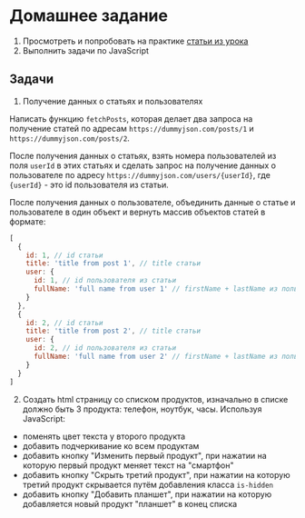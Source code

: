 # Домашнее задание

1. Просмотреть и попробовать на практике [статьи из урока](agenda.md)
2. Выполнить задачи по JavaScript

## Задачи

1. Получение данных о статьях и пользователях

Написать функцию `fetchPosts`, которая делает два запроса на получение статей по адресам `https://dummyjson.com/posts/1` и `https://dummyjson.com/posts/2`.

После получения данных о статьях, взять номера пользователей из поля `userId` в этих статьях и сделать запрос на получение данных о пользователе по адресу `https://dummyjson.com/users/{userId}`, где `{userId}` - это id пользователя из статьи.

После получения данных о пользователе, объединить данные о статье и пользователе в один объект и вернуть массив объектов статей в формате:

```js
[
  {
    id: 1, // id статьи
    title: 'title from post 1', // title статьи
    user: {
      id: 1, // id пользователя из статьи
      fullName: 'full name from user 1' // firstName + lastName из пользователя
    }
  },
  {
    id: 2, // id статьи
    title: 'title from post 2', // title статьи
    user: {
      id: 2, // id пользователя из статьи
      fullName: 'full name from user 2' // firstName + lastName из пользователя
    }
  }
]
```

2. Создать html страницу со списком продуктов, изначально в списке должно быть 3 продукта: телефон, ноутбук, часы. Используя JavaScript:

- поменять цвет текста у второго продукта
- добавить подчеркивание ко всем продуктам
- добавить кнопку "Изменить первый продукт", при нажатии на которую первый продукт меняет текст на "смартфон"
- добавить кнопку "Скрыть третий продукт", при нажатии на которую третий продукт скрывается путём добавления класса `is-hidden`
- добавить кнопку "Добавить планшет", при нажатии на которую добавляется новый продукт "планшет" в конец списка